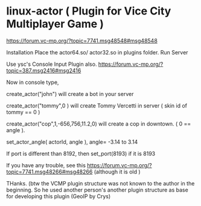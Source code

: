 # linux-actor ( Plugin for Vice City Multiplayer Game )

https://forum.vc-mp.org/?topic=7741.msg48548#msg48548

Installation
Place the actor64.so/ actor32.so in plugins folder.
Run Server

Use ysc's Console Input Plugin also. https://forum.vc-mp.org/?topic=387.msg2416#msg2416

Now in console type, 

create_actor("john") will create a bot in your server

create_actor("tommy",0 ) will create Tommy Vercetti in server ( skin id of tommy == 0 )

create_actor("cop",1,-656,756,11.2,0) will create a cop in downtown. ( 0 == angle ).

set_actor_angle(  actorId, angle ),            angle= -3.14 to 3.14

If port is different than 8192, then set_port(8193) if it is 8193

If you have any trouble, see this https://forum.vc-mp.org/?topic=7741.msg48266#msg48266 (although it is old )

THanks. (btw the VCMP plugin structure was not known to the author in the beginning. So he used another person's another plugin structure as 
base for developing this plugin (GeoIP by Crys) 
